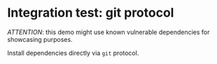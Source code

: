 # Integration test: git protocol

*ATTENTION*: this demo might use known vulnerable dependencies for showcasing purposes.

Install dependencies directly via `git` protocol.
